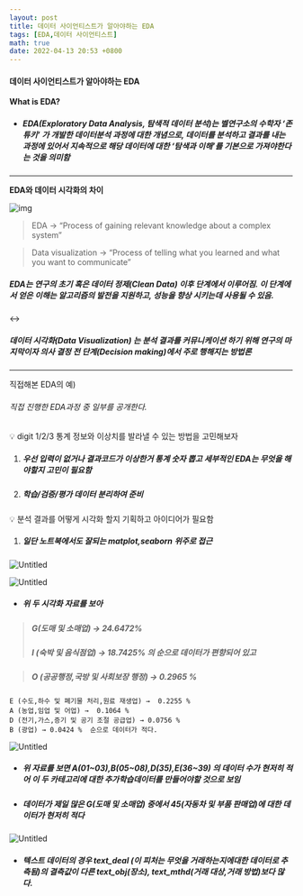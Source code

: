 ```yaml
---
layout: post
title: 데이터 사이언티스트가 알아야하는 EDA
tags: [EDA,데이터 사이언티스트]
math: true
date: 2022-04-13 20:53 +0800
---
```


#### 데이터 사이언티스트가 알아야하는 EDA


**What is EDA?**

- ##### EDA(Exploratory Data Analysis, 탐색적 데이터 분석)는 벨연구소의 수학자 ‘존 튜키’ 가 개발한 데이터분석 과정에 대한 개념으로, 데이터를 분석하고 결과를 내는 과정에 있어서 지속적으로 해당 데이터에 대한 ‘탐색과 이해’를 기본으로 가져야한다는 것을 의미함

***


**EDA와 데이터 시각화의 차이**

![img](https://s3.us-west-2.amazonaws.com/secure.notion-static.com/bfa6d910-5ac7-45ef-ac33-a71b5029169f/Untitled.png?X-Amz-Algorithm=AWS4-HMAC-SHA256&X-Amz-Content-Sha256=UNSIGNED-PAYLOAD&X-Amz-Credential=AKIAT73L2G45EIPT3X45%2F20221130%2Fus-west-2%2Fs3%2Faws4_request&X-Amz-Date=20221130T161233Z&X-Amz-Expires=86400&X-Amz-Signature=22fa8c54dfdecb5dc492552a7acd88155bdddaea936264ceb6d4521dfaeb100f&X-Amz-SignedHeaders=host&response-content-disposition=filename%3D%22Untitled.png%22&x-id=GetObject)

> EDA → “Process of gaining relevant knowledge about a complex system”

> Data visualization → “Process of telling what you learned and what you want to communicate”


##### EDA는 연구의 초기 혹은 데이터 정제(Clean Data) 이후 단계에서 이루어짐. 이 단계에서 얻은 이해는 알고리즘의 발전을 지원하고, 성능을 향상 시키는데 사용될 수 있음.

↔

##### 데이터 시각화(Data Visualization) 는 분석 결과를 커뮤니케이션 하기 위해 연구의 마지막이자 의사 결정 전 단계(Decision making)에서 주로 행해지는 방법론



*** 

직접해본 EDA의 예)

###### 직접 진행한 EDA과정 중 일부를 공개한다.

<aside>
💡 digit 1/2/3 통계 정보와 이상치를 발라낼 수 있는 방법을 고민해보자

1. ##### 우선 입력이 없거나 결과코드가 이상한거 통계 숫자 뽑고 세부적인 EDA는 무엇을 해야할지 고민이 필요함
2. ##### 학습/검증/평가 데이터 분리하여 준비
</aside>

<aside>
💡 분석 결과를 어떻게 시각화 할지 기획하고 아이디어가 필요함

1. ##### 일단 노트북에서도 잘되는 matplot,seaborn 위주로 접근
</aside>

![Untitled](https://s3.us-west-2.amazonaws.com/secure.notion-static.com/b792c9de-7929-4faa-b091-0df475ed484b/Untitled.png?X-Amz-Algorithm=AWS4-HMAC-SHA256&X-Amz-Content-Sha256=UNSIGNED-PAYLOAD&X-Amz-Credential=AKIAT73L2G45EIPT3X45%2F20221130%2Fus-west-2%2Fs3%2Faws4_request&X-Amz-Date=20221130T162035Z&X-Amz-Expires=86400&X-Amz-Signature=d5a762af013fe72c2712af74b52891bbe1e0af4cb7e10c58c3367f9e40285b10&X-Amz-SignedHeaders=host&response-content-disposition=filename%3D%22Untitled.png%22&x-id=GetObject)

![Untitled](https://s3.us-west-2.amazonaws.com/secure.notion-static.com/4a8df7b4-b087-4bb4-87d9-77d47f1135a4/Untitled.png?X-Amz-Algorithm=AWS4-HMAC-SHA256&X-Amz-Content-Sha256=UNSIGNED-PAYLOAD&X-Amz-Credential=AKIAT73L2G45EIPT3X45%2F20221130%2Fus-west-2%2Fs3%2Faws4_request&X-Amz-Date=20221130T162100Z&X-Amz-Expires=86400&X-Amz-Signature=08d3ad4c831418eb8727bffc61056a31480c4439513c85d6da8226a6b48497cc&X-Amz-SignedHeaders=host&response-content-disposition=filename%3D%22Untitled.png%22&x-id=GetObject)

- ##### 위 두 시각화 자료를 보아
    
> ##### G(도매 및 소매업) →  24.6472%
> ##### I (숙박 및 음식점업) → 18.7425% 의 순으로 데이터가 편향되어 있고
    
> ##### O (공공행정,국방 및 사회보장 행정) →  0.2965 %
    E (수도,하수 및 폐기물 처리,원료 재생업) →  0.2255 %
    A (농업,임업 및 어업) →  0.1064 %
    D (전기,가스,증기 및 공기 조절 공급업) → 0.0756 %
    B (광업) → 0.0424 %  순으로 데이터가 적다.

![Untitled](https://s3.us-west-2.amazonaws.com/secure.notion-static.com/c7b21916-ce30-4b75-b1ac-564ece668a9f/Untitled.png?X-Amz-Algorithm=AWS4-HMAC-SHA256&X-Amz-Content-Sha256=UNSIGNED-PAYLOAD&X-Amz-Credential=AKIAT73L2G45EIPT3X45%2F20221130%2Fus-west-2%2Fs3%2Faws4_request&X-Amz-Date=20221130T162156Z&X-Amz-Expires=86400&X-Amz-Signature=94ea51cbf4fa206fc75e09154781aecb364cb7774c76bf7ecdf6d6d971a20215&X-Amz-SignedHeaders=host&response-content-disposition=filename%3D%22Untitled.png%22&x-id=GetObject)

- ##### 위 자료를 보면 A(01~03),B(05~08),D(35),E(36~39) 의 데이터 수가 현저히 적어 이 두 카테고리에 대한 추가학습데이터를 만들어야할 것으로 보임
- ##### 데이터가 제일 많은 G(도매 및 소매업) 중에서 45(자동차 및 부품 판매업)에 대한 데이터가 현저히 적다


![Untitled](https://s3.us-west-2.amazonaws.com/secure.notion-static.com/4617c33e-b333-4e9a-9192-c8b7e578675b/Untitled.png?X-Amz-Algorithm=AWS4-HMAC-SHA256&X-Amz-Content-Sha256=UNSIGNED-PAYLOAD&X-Amz-Credential=AKIAT73L2G45EIPT3X45%2F20221130%2Fus-west-2%2Fs3%2Faws4_request&X-Amz-Date=20221130T162222Z&X-Amz-Expires=86400&X-Amz-Signature=4ea29803915554d944b4faf6dadd4a2a7f1e88282ecea03ca665fdc7b7e4c3c1&X-Amz-SignedHeaders=host&response-content-disposition=filename%3D%22Untitled.png%22&x-id=GetObject)

- ##### 텍스트 데이터의 경우 text_deal (이 피처는 무엇을 거래하는지에대한 데이터로 추측됨)의 결측값이 다른 text_obj(장소), text_mthd(거래 대상,거래 방법)보다 많다.


